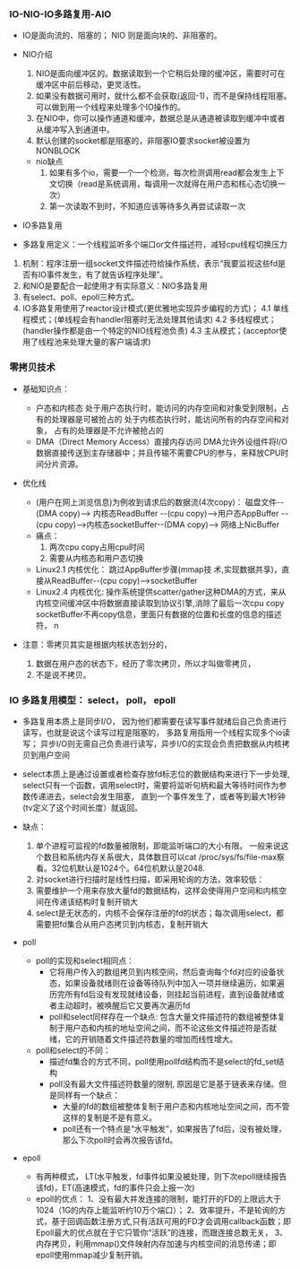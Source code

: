 ### IO-NIO-IO多路复用-AIO
- IO是面向流的、阻塞的； 
  NIO 则是面向块的、非阻塞的。
  
- NIO介绍
    1. NIO是面向缓冲区的。数据读取到一个它稍后处理的缓冲区，需要时可在缓冲区中前后移动，更灵活性。
    2. 如果没有数据可用时，就什么都不会获取(返回-1)，而不是保持线程阻塞。可以做到用一个线程来处理多个IO操作的。
    3. 在NIO中，你可以操作通道和缓冲，数据总是从通道被读取到缓冲中或者从缓冲写入到通道中。
    4. 默认创建的socket都是阻塞的，非阻塞IO要求socket被设置为NONBLOCK
  - nio缺点
     1. 如果有多个io，需要一个一个检测，每次检测调用read都会发生上下文切换（read是系统调用，每调用一次就得在用户态和核心态切换一次）
     2. 第一次读取不到时，不知道应该等待多久再尝试读取一次

- IO多路复用
- 多路复用定义：一个线程监听多个端口or文件描述符，减轻cpu线程切换压力
1. 机制：程序注册一组socket文件描述符给操作系统，表示“我要监视这些fd是否有IO事件发生，有了就告诉程序处理”。
2. 和NIO是要配合一起使用才有实际意义：NIO多路复用
3. 有select、poll、epoll三种方式。
4. IO多路复用使用了reactor设计模式(更优雅地实现异步编程的方式)；
   4.1 单线程模式；(单线程会有handler阻塞时无法处理其他请求)
   4.2 多线程模式；(handler操作都是由一个特定的NIO线程池负责)
   4.3 主从模式；(acceptor使用了线程池来处理大量的客户端请求)



### 零拷贝技术
- 基础知识点：
   - 户态和内核态
      处于用户态执行时，能访问的内存空间和对象受到限制，占有的处理器是可被抢占的
      处于内核态执行时，能访问所有的内存空间和对象，   占有的处理器是不允许被抢占的
   - DMA（Direct Memory Access）直接内存访问
      DMA允许外设组件将I/O数据直接传送到主存储器中；并且传输不需要CPU的参与，来释放CPU时间分片资源。
   
- 优化线
   - (用户在网上浏览信息)为例收到请求后的数据流(4次copy)：
      磁盘文件--(DMA copy)--> 内核态ReadBuffer --(cpu copy)-->用户态AppBuffer --(cpu copy)-->内核态socketBuffer--(DMA copy)--> 网络上NicBuffer
   - 痛点：
      1. 两次cpu copy占用cpu时间
      2. 需要从内核态和用户态切换
   - Linux2.1 内核优化：
        跳过AppBuffer步骤(mmap技 术,实现数据共享)，直接从ReadBuffer--(cpu copy)-->socketBuffer
   - Linux2.4 内核优化: 
        操作系统提供scatter/gather这种DMA的方式，来从内核空间缓冲区中将数据直接读取到协议引擎,消除了最后一次cpu copy
        socketBuffer不再copy信息，里面只有数据的位置和长度的信息的描述符，
   n
- 注意：零拷贝其实是根据内核状态划分的，
   1. 数据在用户态的状态下，经历了零次拷贝，所以才叫做零拷贝，
   2. 不是说不拷贝。
 
 ### IO 多路复用模型：  select， poll， epoll  
- 多路复用本质上是同步I/O， 因为他们都需要在读写事件就绪后自己负责进行读写，也就是说这个读写过程是阻塞的，
   多路复用指用一个线程实现多个io读写； 
   异步I/O则无需自己负责进行读写，异步I/O的实现会负责把数据从内核拷贝到用户空间

- select本质上是通过设置或者检查存放fd标志位的数据结构来进行下一步处理, 
     select只有一个函数，调用select时，需要将监听句柄和最大等待时间作为参数传递进去，select会发生阻塞，
     直到一个事件发生了，或者等到最大1秒钟(tv定义了这个时间长度）就返回。
 - 缺点：
   1. 单个进程可监视的fd数量被限制，即能监听端口的大小有限。
        一般来说这个数目和系统内存关系很大，具体数目可以cat /proc/sys/fs/file-max察看。32位机默认是1024个。64位机默认是2048.
   2. 对socket进行扫描时是线性扫描，即采用轮询的方法，效率较低：
   3. 需要维护一个用来存放大量fd的数据结构，这样会使得用户空间和内核空间在传递该结构时复制开销大
   4. select是无状态的，内核不会保存注册的fd的状态；每次调用select，都需要把fd集合从用户态拷贝到内核态，复制开销大

- poll
    - poll的实现和select相同点：
        - 它将用户传入的数组拷贝到内核空间，然后查询每个fd对应的设备状态，如果设备就绪则在设备等待队列中加入一项并继续遍历，如果遍历完所有fd后没有发现就绪设备，则挂起当前进程，直到设备就绪或者主动超时，被唤醒后它又要再次遍历fd
        - poll和select同样存在一个缺点: 包含大量文件描述符的数组被整体复制于用户态和内核的地址空间之间，而不论这些文件描述符是否就绪，它的开销随着文件描述符数量的增加而线性增大。
    - poll和select的不同：
        - 描述fd集合的方式不同，poll使用pollfd结构而不是select的fd_set结构
        - poll没有最大文件描述符数量的限制, 原因是它是基于链表来存储。但是同样有一个缺点：
          - 大量的fd的数组被整体复制于用户态和内核地址空间之间，而不管这样的复制是不是有意义。                   
          - poll还有一个特点是“水平触发”，如果报告了fd后，没有被处理，那么下次poll时会再次报告该fd。

- epoll
    - 有两种模式， LT(水平触发，fd事件如果没被处理，则下次epoll继续报告该fd)，ET(高速模式，fd的事件只会上报一次)
    - epoll的优点：
      1、没有最大并发连接的限制，能打开的FD的上限远大于1024（1G的内存上能监听约10万个端口）；
      2、效率提升，不是轮询的方式，基于回调函数注册方式,只有活跃可用的FD才会调用callback函数；即Epoll最大的优点就在于它只管你“活跃”的连接，而跟连接总数无关，
      3、内存拷贝，利用mmap()文件映射内存加速与内核空间的消息传递；即epoll使用mmap减少复制开销。
     
 
 
 